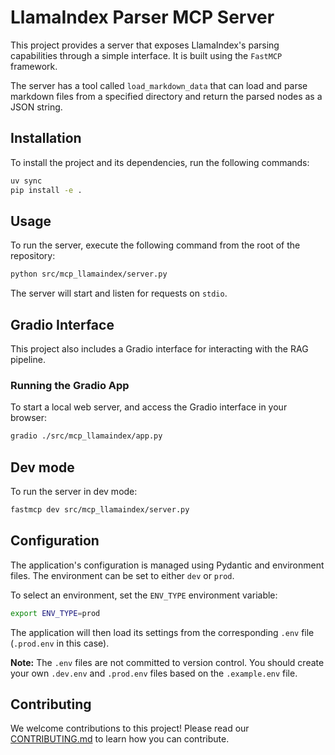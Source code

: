 # LlamaIndex Parser MCP Server

This project provides a server that exposes LlamaIndex's parsing capabilities through a simple interface. It is built using the `FastMCP` framework.

The server has a tool called `load_markdown_data` that can load and parse markdown files from a specified directory and return the parsed nodes as a JSON string.

## Installation

To install the project and its dependencies, run the following commands:

```bash
uv sync
pip install -e .
```

## Usage

To run the server, execute the following command from the root of the repository:

```bash
python src/mcp_llamaindex/server.py
```

The server will start and listen for requests on `stdio`.

## Gradio Interface

This project also includes a Gradio interface for interacting with the RAG pipeline.

### Running the Gradio App

To start a local web server, and access the Gradio interface in your browser:

```bash
gradio ./src/mcp_llamaindex/app.py
```

## Dev mode

To run the server in dev mode:
```bash
fastmcp dev src/mcp_llamaindex/server.py
```

## Configuration

The application's configuration is managed using Pydantic and environment files. The environment can be set to either `dev` or `prod`.

To select an environment, set the `ENV_TYPE` environment variable:

```bash
export ENV_TYPE=prod
```

The application will then load its settings from the corresponding `.env` file (`.prod.env` in this case).

**Note:** The `.env` files are not committed to version control. You should create your own `.dev.env` and `.prod.env` files based on the `.example.env` file.

## Contributing

We welcome contributions to this project! Please read our [CONTRIBUTING.md](CONTRIBUTING.md) to learn how you can contribute.